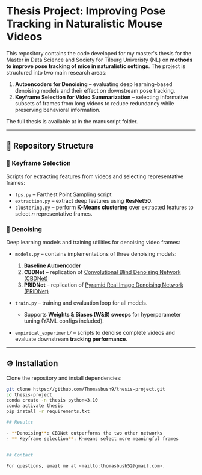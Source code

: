 # Thesis Project: Improving Pose Tracking in Naturalistic Mouse Videos

This repository contains the code developed for my master's thesis  for the Master in Data Science and Society for Tilburg Univeristy (NL) on **methods to improve pose tracking of mice in naturalistic settings**.
The project is structured into two main research areas:

1. **Autoencoders for Denoising** – evaluating deep learning–based denoising models and their effect on downstream pose tracking.
2. **Keyframe Selection for Video Summarization** – selecting informative subsets of frames from long videos to reduce redundancy while preserving behavioral information.

The full thesis is available at in the manuscript folder.

---

## 📂 Repository Structure

### 🔹 Keyframe Selection
Scripts for extracting features from videos and selecting representative frames:
- `fps.py` – Farthest Point Sampling script
- `extraction.py` – extract deep features using **ResNet50**.
- `clustering.py` – perform **K-Means clustering** over extracted features to select *n* representative frames.

### 🔹 Denoising
Deep learning models and training utilities for denoising video frames:
- `models.py` – contains implementations of three denoising models:
  1. **Baseline Autoencoder**
  2. **CBDNet** – replication of [Convolutional Blind Denoising Network (CBDNet)](https://arxiv.org/abs/1807.04686)
  3. **PRIDNet** – replication of [Pyramid Real Image Denoising Network (PRIDNet)](https://arxiv.org/abs/1908.00273)

- `train.py` – training and evaluation loop for all models.
  - Supports **Weights & Biases (W&B) sweeps** for hyperparameter tuning (YAML configs included).
- `empirical_experiment/` – scripts to denoise complete videos and evaluate downstream **tracking performance**.

---

## ⚙️ Installation

Clone the repository and install dependencies:

```bash
git clone https://github.com/Thomasbush9/thesis-project.git
cd thesis-project
conda create -n thesis python=3.10
conda activate thesis
pip install -r requirements.txt

## Results

- **Denoising**: CBDNet outperforms the two other networks
- ** Keyframe selection**: K-means select more meaningful frames


## Contact

For questions, email me at <mailto:thomasbush52@gmail.com>.

